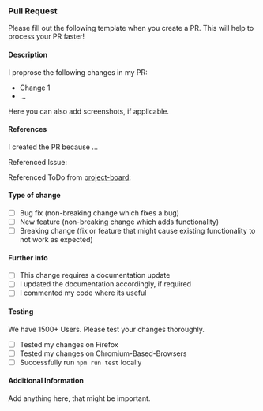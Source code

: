 ### Pull Request
Please fill out the following template when you create a PR. This will help to process your PR faster!

#### Description
I proprose the following changes in my PR:
- Change 1
- ...

Here you can also add screenshots, if applicable.

#### References
I created the PR because ...

Referenced Issue:

Referenced ToDo from [project-board](https://github.com/orgs/TUfast-TUD/projects/1):

#### Type of change
- [ ] Bug fix (non-breaking change which fixes a bug)
- [ ] New feature (non-breaking change which adds functionality)
- [ ] Breaking change (fix or feature that might cause existing functionality to not work as expected)

#### Further info
- [ ] This change requires a documentation update
- [ ] I updated the documentation accordingly, if required
- [ ] I commented my code where its useful

#### Testing
We have 1500+ Users. Please test your changes thoroughly.
- [ ] Tested my changes on Firefox
- [ ] Tested my changes on Chromium-Based-Browsers
- [ ] Successfully run `npm run test` locally

#### Additional Information
Add anything here, that might be important.
